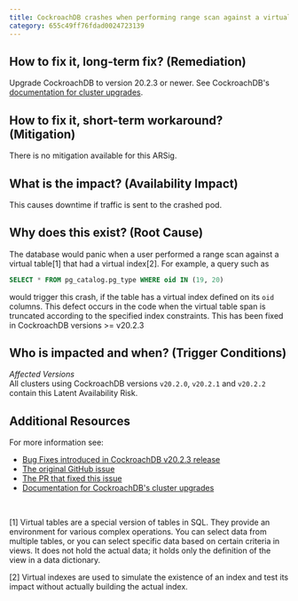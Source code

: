 ```yaml
---
title: CockroachDB crashes when performing range scan against a virtual table that has a virtual index
category: 655c49ff76fdad0024723139
---
```


## How to fix it, long-term fix? (Remediation)

Upgrade CockroachDB to version 20.2.3 or newer. See CockroachDB's [documentation for cluster upgrades](https://www.cockroachlabs.com/docs/stable/upgrade-cockroachdb-kubernetes.html).

## How to fix it, short-term workaround? (Mitigation)

There is no mitigation available for this ARSig.

## What is the impact? (Availability Impact)

This causes downtime if traffic is sent to the crashed pod.

## Why does this exist? (Root Cause)

The database would panic when a user performed a range scan against a virtual table[1] that had a virtual index[2]. For example, a query such as

```sql
SELECT * FROM pg_catalog.pg_type WHERE oid IN (19, 20)
```

would trigger this crash, if the table has a virtual index defined on its `oid` columns. This defect occurs in the code when the virtual table span is truncated according to the specified index constraints. This has been fixed in CockroachDB versions >= v20.2.3

## Who is impacted and when? (Trigger Conditions)

_Affected Versions_  
All clusters using CockroachDB versions `v20.2.0`, `v20.2.1` and `v20.2.2` contain this Latent Availability Risk.

## Additional Resources

For more information see:

- [Bug Fixes introduced in CockroachDB v20.2.3 release](https://www.cockroachlabs.com/docs/releases/v20.2#v20-2-3-bug-fixes)
- [The original GitHub issue](https://github.com/cockroachdb/cockroach/issues/56440)
- [The PR that fixed this issue](https://github.com/cockroachdb/cockroach/pull/56924)
- [Documentation for CockroachDB's cluster upgrades](https://www.cockroachlabs.com/docs/stable/upgrade-cockroachdb-kubernetes.html)

<br/>

[1] Virtual tables are a special version of tables in SQL. They provide an environment for various complex operations. You can select data from multiple tables, or you can select specific data based on certain criteria in views. It does not hold the actual data; it holds only the definition of the view in a data dictionary.

[2] Virtual indexes are used to simulate the existence of an index and test its impact without actually building the actual index.